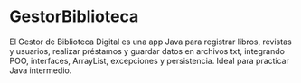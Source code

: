 # GestorBiblioteca
El Gestor de Biblioteca Digital es una app Java para registrar libros, revistas y usuarios, realizar préstamos y guardar datos en archivos txt, integrando POO, interfaces, ArrayList, excepciones y persistencia. Ideal para practicar Java intermedio.
